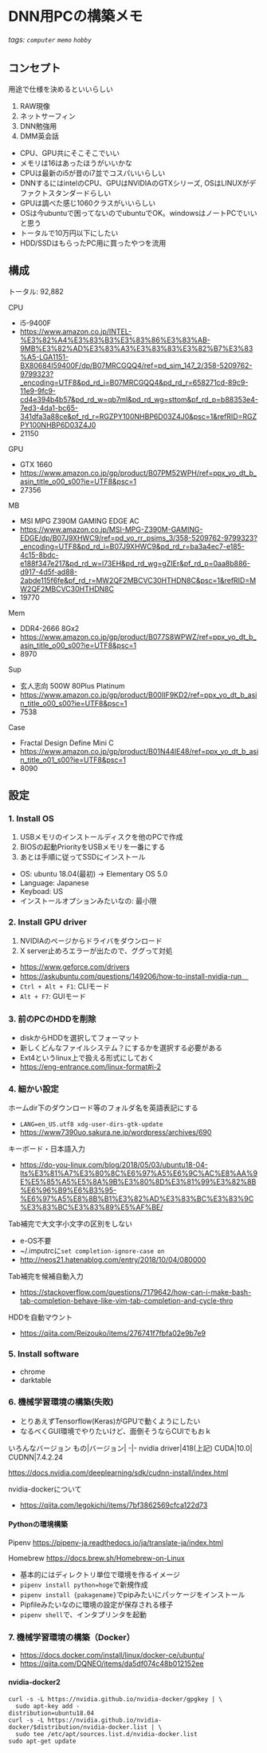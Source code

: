 # DNN用PCの構築メモ

###### tags: `computer` `memo` `hobby`

## コンセプト
用途で仕様を決めるといいらしい
1. RAW現像
1. ネットサーフィン
1. DNN勉強用
1. DMM英会話

* CPU、GPU共にそこそこでいい
* メモリは16はあったほうがいいかな
* CPUは最新のi5が昔のi7並でコスパいいらしい
* DNNするにはintelのCPU、GPUはNVIDIAのGTXシリーズ, OSはLINUXがデファクトスタンダードらしい
* GPUは調べた感じ1060クラスがいいらしい
* OSは今ubuntuで困ってないのでubuntuでOK。windowsはノートPCでいいと思う
* トータルで10万円以下にしたい
* HDD/SSDはもらったPC用に買ったやつを流用

## 構成
トータル: 92,882

CPU
* i5-9400F
* https://www.amazon.co.jp/INTEL-%E3%82%A4%E3%83%B3%E3%83%86%E3%83%AB-9MB%E3%82%AD%E3%83%A3%E3%83%83%E3%82%B7%E3%83%A5-LGA1151-BX80684I59400F/dp/B07MRCGQQ4/ref=pd_sim_147_2/358-5209762-9799323?_encoding=UTF8&pd_rd_i=B07MRCGQQ4&pd_rd_r=658271cd-89c9-11e9-9fc9-cd4e394b4b57&pd_rd_w=qb7ml&pd_rd_wg=sttom&pf_rd_p=b88353e4-7ed3-4da1-bc65-341dfa3a88ce&pf_rd_r=RGZPY100NHBP6D03Z4J0&psc=1&refRID=RGZPY100NHBP6D03Z4J0
* 21150

GPU
* GTX 1660
* https://www.amazon.co.jp/gp/product/B07PM52WPH/ref=ppx_yo_dt_b_asin_title_o00_s00?ie=UTF8&psc=1
* 27356

MB
* MSI MPG Z390M GAMING EDGE AC
* https://www.amazon.co.jp/MSI-MPG-Z390M-GAMING-EDGE/dp/B07J9XHWC9/ref=pd_yo_rr_psims_3/358-5209762-9799323?_encoding=UTF8&pd_rd_i=B07J9XHWC9&pd_rd_r=ba3a4ec7-e185-4c15-8bdc-e188f347e217&pd_rd_w=l73EH&pd_rd_wg=gZIEr&pf_rd_p=0aa8b886-d917-4d5f-ad88-2abde115f6fe&pf_rd_r=MW2QF2MBCVC30HTHDN8C&psc=1&refRID=MW2QF2MBCVC30HTHDN8C
* 19770

Mem
* DDR4-2666 8Gx2
* https://www.amazon.co.jp/gp/product/B077S8WPWZ/ref=ppx_yo_dt_b_asin_title_o00_s00?ie=UTF8&psc=1
* 8970

Sup
* 玄人志向 500W 80Plus Platinum
* https://www.amazon.co.jp/gp/product/B00IIF9KD2/ref=ppx_yo_dt_b_asin_title_o00_s00?ie=UTF8&psc=1
* 7538

Case
* Fractal Design Define Mini C
* https://www.amazon.co.jp/gp/product/B01N44IE48/ref=ppx_yo_dt_b_asin_title_o01_s00?ie=UTF8&psc=1
* 8090

 
## 設定

### 1. Install OS
1. USBメモリのインストールディスクを他のPCで作成
2. BIOSの起動PriorityをUSBメモリを一番にする
3. あとは手順に従ってSSDにインストール

* OS: ubuntu 18.04(最初) -> Elementary OS 5.0
* Language: Japanese 
* Keyboad: US 
* インストールオプションみたいなの: 最小限
 
### 2. Install GPU driver 
1. NVIDIAのページからドライバをダウンロード 
1. X server止めろエラーが出たので、ググって対処

* https://www.geforce.com/drivers
* https://askubuntu.com/questions/149206/how-to-install-nvidia-run　
* `Ctrl + Alt + F1`: CLIモード
* `Alt + F7`: GUIモード
 
### 3. 前のPCのHDDを削除
* diskからHDDを選択してフォーマット
* 新しくどんなファイルシステム？にするかを選択する必要がある
* Ext4というlinux上で扱える形式にしておく
* https://eng-entrance.com/linux-format#i-2
 
### 4. 細かい設定
ホームdir下のダウンロード等のフォルダ名を英語表記にする
* `LANG=en_US.utf8 xdg-user-dirs-gtk-update`
* https://www7390uo.sakura.ne.jp/wordpress/archives/690

キーボード・日本語入力
* https://do-you-linux.com/blog/2018/05/03/ubuntu18-04-lts%E3%81%A7%E3%80%8C%E6%97%A5%E6%9C%AC%E8%AA%9E%E5%85%A5%E5%8A%9B%E3%80%8D%E3%81%99%E3%82%8B%E6%96%B9%E6%B3%95-%E6%97%A5%E8%8B%B1%E3%82%AD%E3%83%BC%E3%83%9C%E3%83%BC%E3%83%89%E5%AF%BE/ 

Tab補完で大文字小文字の区別をしない
* e-OS不要
* ~/.imputrcに`set completion-ignore-case on`
* http://neos21.hatenablog.com/entry/2018/10/04/080000
 
Tab補完を候補自動入力
* https://stackoverflow.com/questions/7179642/how-can-i-make-bash-tab-completion-behave-like-vim-tab-completion-and-cycle-thro

HDDを自動マウント
* https://qiita.com/Reizouko/items/276741f7fbfa02e9b7e9
 

### 5. Install software 
* chrome
* darktable

### 6. 機械学習環境の構築(失敗)
* とりあえずTensorflow(Keras)がGPUで動くようにしたい
* なるべくGUI環境でやりたいけど、面倒そうならCUIでもおｋ

いろんなバージョン
もの|バージョン|
-|-
nvidia driver|418(上記)
CUDA|10.0|
CUDNN|7.4.2.24

https://docs.nvidia.com/deeplearning/sdk/cudnn-install/index.html

nvidia-dockerについて
* https://qiita.com/legokichi/items/7bf3862569cfca122d73 

#### Pythonの環境構築
Pipenv
https://pipenv-ja.readthedocs.io/ja/translate-ja/index.html

Homebrew
https://docs.brew.sh/Homebrew-on-Linux

* 基本的にはディレクトリ単位で環境を作るイメージ
* `pipenv install python=hoge`で新規作成
* `pipenv install {pakagename}`でpipみたいにパッケージをインストール
* Pipfileみたいなのに環境の設定が保存される様子
* `pipenv shell`で、インタプリンタを起動 

### 7. 機械学習環境の構築（Docker）
* https://docs.docker.com/install/linux/docker-ce/ubuntu/
* https://qiita.com/DQNEO/items/da5df074c48b012152ee 

#### nvidia-docker2
```
curl -s -L https://nvidia.github.io/nvidia-docker/gpgkey | \
  sudo apt-key add -
distribution=ubuntu18.04
curl -s -L https://nvidia.github.io/nvidia-docker/$distribution/nvidia-docker.list | \
  sudo tee /etc/apt/sources.list.d/nvidia-docker.list
sudo apt-get update
```
